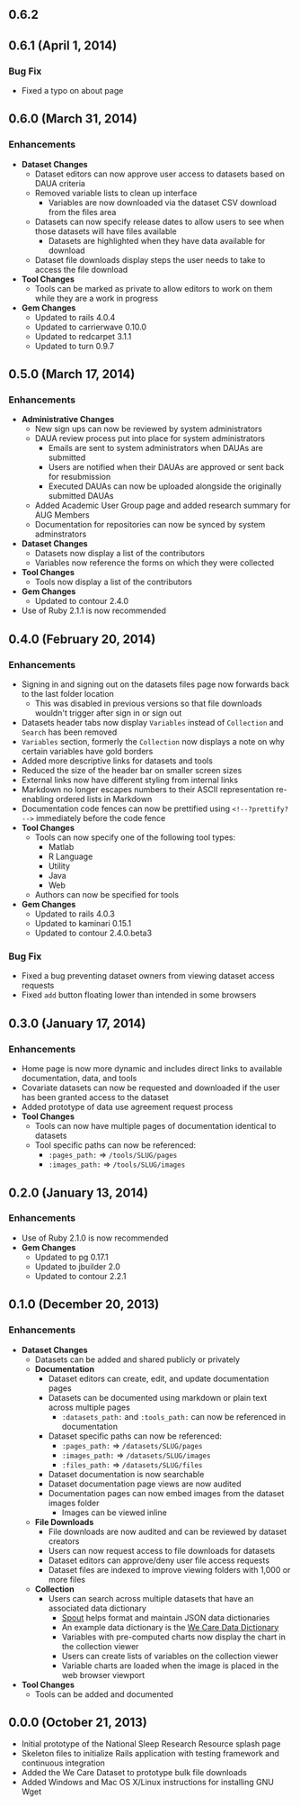 ## 0.6.2

## 0.6.1 (April 1, 2014)

### Bug Fix
- Fixed a typo on about page

## 0.6.0 (March 31, 2014)

### Enhancements
- **Dataset Changes**
  - Dataset editors can now approve user access to datasets based on DAUA criteria
  - Removed variable lists to clean up interface
    - Variables are now downloaded via the dataset CSV download from the files area
  - Datasets can now specify release dates to allow users to see when those datasets will have files available
    - Datasets are highlighted when they have data available for download
  - Dataset file downloads display steps the user needs to take to access the file download
- **Tool Changes**
  - Tools can be marked as private to allow editors to work on them while they are a work in progress
- **Gem Changes**
  - Updated to rails 4.0.4
  - Updated to carrierwave 0.10.0
  - Updated to redcarpet 3.1.1
  - Updated to turn 0.9.7

## 0.5.0 (March 17, 2014)

### Enhancements
- **Administrative Changes**
  - New sign ups can now be reviewed by system administrators
  - DAUA review process put into place for system administrators
    - Emails are sent to system administrators when DAUAs are submitted
    - Users are notified when their DAUAs are approved or sent back for resubmission
    - Executed DAUAs can now be uploaded alongside the originally submitted DAUAs
  - Added Academic User Group page and added research summary for AUG Members
  - Documentation for repositories can now be synced by system adminstrators
- **Dataset Changes**
  - Datasets now display a list of the contributors
  - Variables now reference the forms on which they were collected
- **Tool Changes**
  - Tools now display a list of the contributors
- **Gem Changes**
  - Updated to contour 2.4.0
- Use of Ruby 2.1.1 is now recommended

## 0.4.0 (February 20, 2014)

### Enhancements
- Signing in and signing out on the datasets files page now forwards back to the last folder location
  - This was disabled in previous versions so that file downloads wouldn't trigger after sign in or sign out
- Datasets header tabs now display `Variables` instead of `Collection` and `Search` has been removed
- `Variables` section, formerly the `Collection` now displays a note on why certain variables have gold borders
- Added more descriptive links for datasets and tools
- Reduced the size of the header bar on smaller screen sizes
- External links now have different styling from internal links
- Markdown no longer escapes numbers to their ASCII representation re-enabling ordered lists in Markdown
- Documentation code fences can now be prettified using `<!--?prettify?-->` immediately before the code fence
- **Tool Changes**
  - Tools can now specify one of the following tool types:
    - Matlab
    - R Language
    - Utility
    - Java
    - Web
  - Authors can now be specified for tools
- **Gem Changes**
  - Updated to rails 4.0.3
  - Updated to kaminari 0.15.1
  - Updated to contour 2.4.0.beta3

### Bug Fix
- Fixed a bug preventing dataset owners from viewing dataset access requests
- Fixed `add` button floating lower than intended in some browsers

## 0.3.0 (January 17, 2014)

### Enhancements
- Home page is now more dynamic and includes direct links to available documentation, data, and tools
- Covariate datasets can now be requested and downloaded if the user has been granted access to the dataset
- Added prototype of data use agreement request process
- **Tool Changes**
  - Tools can now have multiple pages of documentation identical to datasets
  - Tool specific paths can now be referenced:
    - `:pages_path:` => `/tools/SLUG/pages`
    - `:images_path:` => `/tools/SLUG/images`

## 0.2.0 (January 13, 2014)

### Enhancements
- Use of Ruby 2.1.0 is now recommended
- **Gem Changes**
  - Updated to pg 0.17.1
  - Updated to jbuilder 2.0
  - Updated to contour 2.2.1

## 0.1.0 (December 20, 2013)

### Enhancements

- **Dataset Changes**
  - Datasets can be added and shared publicly or privately
  - **Documentation**
    - Dataset editors can create, edit, and update documentation pages
    - Datasets can be documented using markdown or plain text across multiple pages
      - `:datasets_path:` and `:tools_path:` can now be referenced in documentation
    - Dataset specific paths can now be referenced:
      - `:pages_path:` => `/datasets/SLUG/pages`
      - `:images_path:` => `/datasets/SLUG/images`
      - `:files_path:` => `/datasets/SLUG/files`
    - Dataset documentation is now searchable
    - Dataset documentation page views are now audited
    - Documentation pages can now embed images from the dataset images folder
      - Images can be viewed inline
  - **File Downloads**
    - File downloads are now audited and can be reviewed by dataset creators
    - Users can now request access to file downloads for datasets
    - Dataset editors can approve/deny user file access requests
    - Dataset files are indexed to improve viewing folders with 1,000 or more files
  - **Collection**
    - Users can search across multiple datasets that have an associated data dictionary
      - [Spout](https://github.com/sleepepi/spout) helps format and maintain JSON data dictionaries
      - An example data dictionary is the [We Care Data Dictionary](https://github.com/sleepepi/wecare-data-dictionary)
      - Variables with pre-computed charts now display the chart in the collection viewer
      - Users can create lists of variables on the collection viewer
      - Variable charts are loaded when the image is placed in the web browser viewport
- **Tool Changes**
  - Tools can be added and documented

## 0.0.0 (October 21, 2013)

- Initial prototype of the National Sleep Research Resource splash page
- Skeleton files to initialize Rails application with testing framework and continuous integration
- Added the We Care Dataset to prototype bulk file downloads
- Added Windows and Mac OS X/Linux instructions for installing GNU Wget
